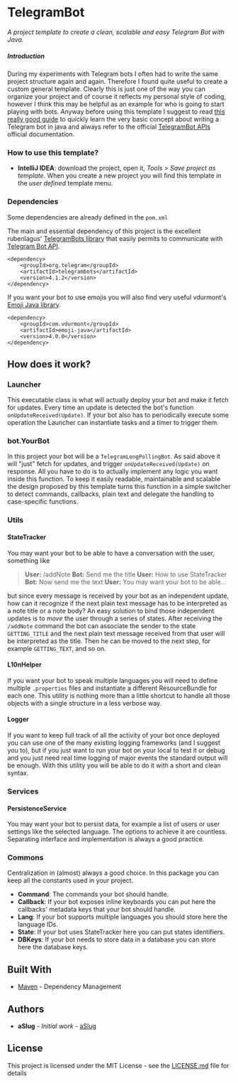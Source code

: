 # TelegramBot

*A project template to create a clean, scalable and easy Telegram Bot with Java.*

##### Introduction
During my experiments with Telegram bots I often had to write the same project structure again and again. Therefore I found quite useful to create a custom general template.
Clearly this is just one of the way you can organize your project and of course it reflects my personal style of coding, however I think this may be helpful as an example for who is going to start playing with bots.
Anyway before using this template I suggest to read [this really good guide](https://monsterdeveloper.gitbooks.io/writing-telegram-bots-on-java/content) to quickly learn the very basic concept about writing a Telegram bot in java and always refer to the official [TelegramBot APIs](https://core.telegram.org/bots/api) official documentation.

### How to use this template?

* **IntelliJ IDEA**: download the project, open it, *Tools* > *Save project as template*. When you create a new project you will find this template in the *user defined* template menu.

### Dependencies

Some dependencies are already defined in the `pom.xml`

The main and essential dependency of this project is the excellent rubenlagus' [TelegramBots library](https://github.com/rubenlagus/TelegramBots) that easily permits to communicate with [Telegram Bot API](https://core.telegram.org/bots/api).
```
<dependency>
    <groupId>org.telegram</groupId>
    <artifactId>telegrambots</artifactId>
    <version>4.1.2</version>
</dependency>
```
If you want your bot to use emojis you will also find very useful vdurmont's [Emoji Java library](https://github.com/vdurmont/emoji-java).

```
<dependency>
    <groupId>com.vdurmont</groupId>
    <artifactId>emoji-java</artifactId>
    <version>4.0.0</version>
</dependency>
```

## How does it work?

### Launcher
This executable class is what will actually deploy your bot and make it fetch for updates. Every time an update is detected the bot's function `onUpdateReceived(Update)`. If your bot also has to periodically execute some operation the Launcher can instantiate tasks and a timer to trigger them.

### bot.YourBot
In this project your bot will be a `TelegramLongPollingBot`. As said above it will "just" fetch for updates, and trigger `onUpdateReceived(Update)` on response. All you have to do is to actually implement any logic you want inside this function.
To keep it easily readable, maintainable and scalable the design proposed by this template turns this function in a simple switcher to detect commands, callbacks, plain text and delegate the handling to case-specific functions.

### Utils

#### StateTracker
You may want your bot to be able to have a conversation with the user, something like
> **User:** /addNote
> **Bot:** Send me the title
> **User:** How to use StateTracker
> **Bot:** Now send me the text
> **User:** You may want your bot to be able...

but since every message is received by your bot as an independent update, how can it recognize if the next plain text message has to be interpreted as a note title or a note body? An easy solution to bind those independent updates is to *move* the user through a series of states.
After receiving the `/addNote` command the bot can associate the sender to the state `GETTING_TITLE` and the next plain text message received from that user will be interpreted as the title. Then he can be moved to the next step, for example `GETTING_TEXT`, and so on.

#### L10nHelper
If you want your bot to speak multiple languages you will need to define multiple `.properties` files and instantiate a different ResourceBundle for each one. This utility is nothing more than a little shortcut to handle all those objects with a single structure in a less verbose way.

#### Logger
If you want to keep full track of all the activity of your bot once deployed you can use one of the many existing logging frameworks (and I suggest you to), but if you just want to run your bot on your local to test it or debug and you just need real time logging of major events the standard output will be enough. With this utility you will be able to do it with a short and clean syntax.

### Services

#### PersistenceService
You may want your bot to persist data, for example a list of users or user settings like the selected language. The options to achieve it are countless. Separating interface and implementation is always a good practice.

### Commons
Centralization in (almost) always a good choice. In this package you can keep all the constants used in your project.
* **Command**: The commands your bot should handle.
* **Callback**: If your bot exposes inline keyboards you can put here the callbacks' metadata keys that your bot should handle.
* **Lang**: If your bot supports multiple languages you should store here the language IDs.
* **State**: If your bot uses StateTracker here you can put states identifiers.
* **DBKeys**: If your bot needs to store data in a database you can store here the database keys.

## Built With

* [Maven](https://maven.apache.org/) - Dependency Management

## Authors

* **aSlug** - *Initial work* - [aSlug](https://github.com/aSlug)

## License

This project is licensed under the MIT License - see the [LICENSE.md](LICENSE.md) file for details

